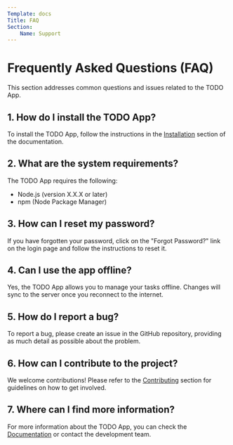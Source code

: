 ```yaml
---
Template: docs
Title: FAQ
Section:
    Name: Support
---
```


# Frequently Asked Questions (FAQ)

This section addresses common questions and issues related to the TODO App.

## 1. How do I install the TODO App?

To install the TODO App, follow the instructions in the [Installation](../installation/installation.html) section of the documentation.

## 2. What are the system requirements?

The TODO App requires the following:

- Node.js (version X.X.X or later)
- npm (Node Package Manager)

## 3. How can I reset my password?

If you have forgotten your password, click on the "Forgot Password?" link on the login page and follow the instructions to reset it.

## 4. Can I use the app offline?

Yes, the TODO App allows you to manage your tasks offline. Changes will sync to the server once you reconnect to the internet.

## 5. How do I report a bug?

To report a bug, please create an issue in the GitHub repository, providing as much detail as possible about the problem.

## 6. How can I contribute to the project?

We welcome contributions! Please refer to the [Contributing](../development/contributing.html) section for guidelines on how to get involved.

## 7. Where can I find more information?

For more information about the TODO App, you can check the [Documentation](../index.html) or contact the development team.